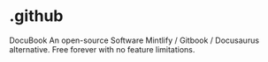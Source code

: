 # .github
DocuBook An open-source Software Mintlify / Gitbook / Docusaurus alternative. Free forever with no feature limitations.
